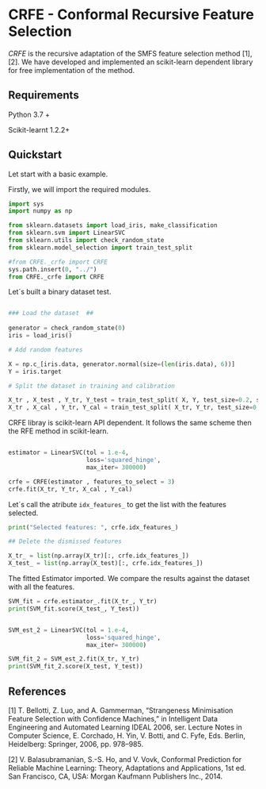 

# CRFE - Conformal Recursive Feature Selection

*CRFE*  is the recursive adaptation of the SMFS feature selection method [1],[2]. We have developed and implemented an scikit-learn dependent library for free implementation of the method.


## Requirements

Python 3.7 +

Scikit-learnt 1.2.2+



## Quickstart

Let start with a basic example.

Firstly, we will import the required modules.

```python
import sys
import numpy as np

from sklearn.datasets import load_iris, make_classification
from sklearn.svm import LinearSVC
from sklearn.utils import check_random_state
from sklearn.model_selection import train_test_split

#from CRFE._crfe import CRFE   
sys.path.insert(0, "../") 
from CRFE._crfe import CRFE 

```

Let´s built a binary dataset test.

```python

### Load the dataset  ## 
 
generator = check_random_state(0)
iris = load_iris()

# Add random features

X = np.c_[iris.data, generator.normal(size=(len(iris.data), 6))]
Y = iris.target

# Split the dataset in training and calibration 

X_tr , X_test , Y_tr, Y_test = train_test_split( X, Y, test_size=0.2, stratify=Y)
X_tr , X_cal , Y_tr, Y_cal = train_test_split( X_tr, Y_tr, test_size=0.5, stratify=Y_tr)


```

CRFE libray is scikit-learn API dependent. It follows the same scheme then the RFE method in scikit-learn.


```python

estimator = LinearSVC(tol = 1.e-4, 
                      loss='squared_hinge',
                      max_iter= 300000)

crfe = CRFE(estimator , features_to_select = 3)
crfe.fit(X_tr, Y_tr, X_cal , Y_cal)

```
Let´s call the atribute `idx_features_` to get the list with the features selected.  

```python
print("Selected features: ", crfe.idx_features_)

## Delete the dismissed features

X_tr_ = list(np.array(X_tr)[:, crfe.idx_features_]) 
X_test_ = list(np.array(X_test)[:, crfe.idx_features_]) 
```
The fitted Estimator imported. We compare the results against the dataset with all the features.

```python
SVM_fit = crfe.estimator_.fit(X_tr_, Y_tr)
print(SVM_fit.score(X_test_, Y_test))


SVM_est_2 = LinearSVC(tol = 1.e-4, 
                      loss='squared_hinge',
                      max_iter= 300000)

SVM_fit_2 = SVM_est_2.fit(X_tr, Y_tr)
print(SVM_fit_2.score(X_test, Y_test))
```


## References 

[1] T. Bellotti, Z. Luo, and A. Gammerman, “Strangeness Minimisation
Feature Selection with Confidence Machines,” in Intelligent Data Engineering
and Automated Learning IDEAL 2006, ser. Lecture Notes in
Computer Science, E. Corchado, H. Yin, V. Botti, and C. Fyfe, Eds.
Berlin, Heidelberg: Springer, 2006, pp. 978–985.

[2] V. Balasubramanian, S.-S. Ho, and V. Vovk, Conformal Prediction
for Reliable Machine Learning: Theory, Adaptations and Applications,
1st ed. San Francisco, CA, USA: Morgan Kaufmann Publishers Inc.,
2014.

